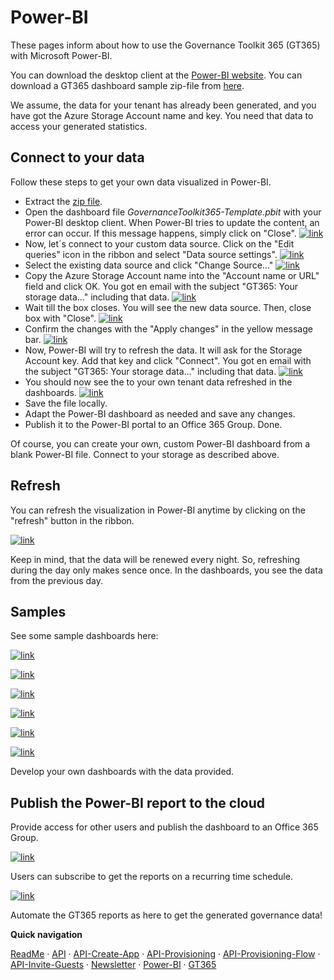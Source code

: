 # Power-BI

These pages inform about how to use the Governance Toolkit 365 (GT365) with Microsoft Power-BI.

You can download the desktop client at the [Power-BI website](https://powerbi.microsoft.com/en-us/downloads/). You can download a GT365 dashboard sample zip-file from [here](https://governancetoolkit365.com/download/GovernanceToolkit365-Template.zip).

We assume, the data for your tenant has already been generated, and you have got the Azure Storage Account name and key. You need that data to access your generated statistics.

## Connect to your data

Follow these steps to get your own data visualized in Power-BI.

- Extract the [zip file](https://governancetoolkit365.com/download/GovernanceToolkit365-Template.zip).
- Open the dashboard file *GovernanceToolkit365-Template.pbit* with your Power-BI desktop client. When Power-BI tries to update the content, an error can occur. If this message happens, simply click on "Close".
[![link](./images/powerbi-1.png)](./images/powerbi-1 "Click to enlarge")
- Now, let´s connect to your custom data source. Click on the "Edit queries" icon in the ribbon and select "Data source settings".
[![link](./images/powerbi-2.png)](./images/powerbi-2 "Click to enlarge")
- Select the existing data source and click "Change Source..."
[![link](./images/powerbi-3.png)](./images/powerbi-3 "Click to enlarge")
- Copy the Azure Storage Account name into the "Account name or URL" field and click OK. You got en email with the subject "GT365: Your storage data..." including that data.
[![link](./images/powerbi-4.png)](./images/powerbi-4 "Click to enlarge")
- Wait till the box closes. You will see the new data source. Then, close box with "Close".
[![link](./images/powerbi-5.png)](./images/powerbi-5 "Click to enlarge")
- Confirm the changes with the "Apply changes" in the yellow message bar.
[![link](./images/powerbi-6.png)](./images/powerbi-6 "Click to enlarge")
- Now, Power-BI will try to refresh the data. It will ask for the Storage Account key. Add that key and click "Connect".  You got en email with the subject "GT365: Your storage data..." including that data.
[![link](./images/powerbi-7.png)](./images/powerbi-7 "Click to enlarge")
- You should now see the to your own tenant data refreshed in the dashboards.
[![link](./images/powerbi-8.png)](./images/powerbi-8 "Click to enlarge")
- Save the file locally.
- Adapt the Power-BI dashboard as needed and save any changes.
- Publish it to the Power-BI portal to an Office 365 Group. Done.

Of course, you can create your own, custom Power-BI dashboard from a blank Power-BI file. Connect to your storage as described above.

## Refresh
  
You can refresh the visualization in Power-BI anytime by clicking on the "refresh" button in the ribbon.

[![link](./images/powerbi-9.png)](./images/powerbi-9 "Click to enlarge")

Keep in mind, that the data will be renewed every night. So, refreshing during the day only makes sence once. In the dashboards, you see the data from the previous day.

## Samples

See some sample dashboards here: 

[![link](./images/bi-demo-1.png)](./images/bi-demo-1 "Click to enlarge")

[![link](./images/bi-demo-2.png)](./images/bi-demo-2 "Click to enlarge")

[![link](./images/bi-demo-3.png)](./images/bi-demo-3 "Click to enlarge")

[![link](./images/bi-demo-4.png)](./images/bi-demo-4 "Click to enlarge")

[![link](./images/bi-demo-5.png)](./images/bi-demo-5 "Click to enlarge")

[![link](./images/bi-demo-6.png)](./images/bi-demo-6 "Click to enlarge")

Develop your own dashboards with the data provided.

## Publish the Power-BI report to the cloud

Provide access for other users and publish the dashboard to an Office 365 Group.

[![link](./images/powerbi-10.png)](./images/powerbi-10 "Click to enlarge")

Users can subscribe to get the reports on a recurring time schedule.

[![link](./images/powerbi-11.png)](./images/powerbi-11 "Click to enlarge")

Automate the GT365 reports as here to get the generated governance data!


**Quick navigation**

[ReadMe](https://github.com/delegate365/GovernanceToolkit365/) &middot; [API](./API.md) &middot; [API-Create-App](./API-create-app.md) &middot; [API-Provisioning](./API-provisioning.md) &middot; [API-Provisioning-Flow](./API-provisioning-flow.md) &middot; [API-Invite-Guests](./API-invite-guest.md) &middot; [Newsletter](./newsletter.md) &middot; [Power-BI](./power-bi.md) &middot; [GT365](https://governancetoolkit365.com/)
